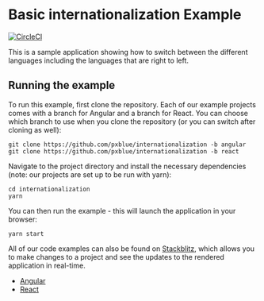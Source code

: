 # Basic internationalization Example

[![CircleCI](https://circleci.com/gh/pxblue/internationalization/tree/angular.svg?style=shield)](https://circleci.com/gh/pxblue/internationalization/tree/angular)

This is a sample application showing how to switch between the different languages including the languages that are right to left.

## Running the example
To run this example, first clone the repository. Each of our example projects comes with a branch for Angular and a branch for React. You can choose which branch to use when you clone the repository (or you can switch after cloning as well):

```
git clone https://github.com/pxblue/internationalization -b angular
git clone https://github.com/pxblue/internationalization -b react
```

Navigate to the project directory and install the necessary dependencies (note: our projects are set up to be run with yarn):

```
cd internationalization
yarn
```

You can then run the example - this will launch the application in your browser:
```
yarn start
```

All of our code examples can also be found on [Stackblitz](http://www.stackblitz.com/@px-blue), which allows you to make changes to a project and see the updates to the rendered application in real-time.
- [Angular](https://stackblitz.com/edit/pxblue-internationalization-angular)
- [React](https://stackblitz.com/edit/pxblue-internationalization-react)
